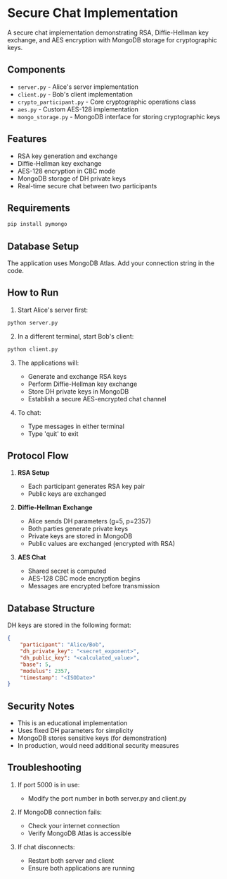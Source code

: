 # Secure Chat Implementation

A secure chat implementation demonstrating RSA, Diffie-Hellman key exchange, and AES encryption with MongoDB storage for cryptographic keys.

## Components

- `server.py` - Alice's server implementation
- `client.py` - Bob's client implementation
- `crypto_participant.py` - Core cryptographic operations class
- `aes.py` - Custom AES-128 implementation
- `mongo_storage.py` - MongoDB interface for storing cryptographic keys

## Features

- RSA key generation and exchange
- Diffie-Hellman key exchange
- AES-128 encryption in CBC mode
- MongoDB storage of DH private keys
- Real-time secure chat between two participants

## Requirements

```bash
pip install pymongo
```

## Database Setup

The application uses MongoDB Atlas. Add your connection string in the code.


## How to Run

1. Start Alice's server first:
```bash
python server.py
```

2. In a different terminal, start Bob's client:
```bash
python client.py
```

3. The applications will:
   - Generate and exchange RSA keys
   - Perform Diffie-Hellman key exchange
   - Store DH private keys in MongoDB
   - Establish a secure AES-encrypted chat channel

4. To chat:
   - Type messages in either terminal
   - Type 'quit' to exit

## Protocol Flow

1. **RSA Setup**
   - Each participant generates RSA key pair
   - Public keys are exchanged

2. **Diffie-Hellman Exchange**
   - Alice sends DH parameters (g=5, p=2357)
   - Both parties generate private keys
   - Private keys are stored in MongoDB
   - Public values are exchanged (encrypted with RSA)

3. **AES Chat**
   - Shared secret is computed
   - AES-128 CBC mode encryption begins
   - Messages are encrypted before transmission

## Database Structure

DH keys are stored in the following format:
```json
{
    "participant": "Alice/Bob",
    "dh_private_key": "<secret_exponent>",
    "dh_public_key": "<calculated_value>",
    "base": 5,
    "modulus": 2357,
    "timestamp": "<ISODate>"
}
```

## Security Notes

- This is an educational implementation
- Uses fixed DH parameters for simplicity
- MongoDB stores sensitive keys (for demonstration)
- In production, would need additional security measures

## Troubleshooting

1. If port 5000 is in use:
   - Modify the port number in both server.py and client.py

2. If MongoDB connection fails:
   - Check your internet connection
   - Verify MongoDB Atlas is accessible

3. If chat disconnects:
   - Restart both server and client
   - Ensure both applications are running


   
